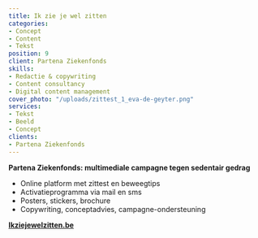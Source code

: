 ```yaml
---
title: Ik zie je wel zitten
categories:
- Concept
- Content
- Tekst
position: 9
client: Partena Ziekenfonds
skills:
- Redactie & copywriting
- Content consultancy
- Digital content management
cover_photo: "/uploads/zittest_1_eva-de-geyter.png"
services:
- Tekst
- Beeld
- Concept
clients:
- Partena Ziekenfonds
---
```


**Partena Ziekenfonds: multimediale campagne tegen sedentair gedrag**
* Online platform met zittest en beweegtips
* Activatieprogramma via mail en sms
* Posters, stickers, brochure
* Copywriting, conceptadvies, campagne-ondersteuning

[**Ikziejewelzitten.be**](http://ikziejewelzitten.be)